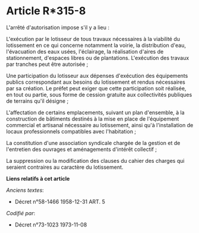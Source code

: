# Article R*315-8

L'arrêté d'autorisation impose s'il y a lieu :

L'exécution par le lotisseur de tous travaux nécessaires à la viabilité du lotissement en ce qui concerne notamment la
voirie, la distribution d'eau, l'évacuation des eaux usées, l'éclairage, la réalisation d'aires de stationnement, d'espaces
libres ou de plantations. L'exécution des travaux par tranches peut être autorisée ;

Une participation du lotisseur aux dépenses d'exécution des équipements publics correspondant aux besoins du lotissement et
rendus nécessaires par sa création. Le préfet peut exiger que cette participation soit réalisée, en tout ou partie, sous
forme de cession gratuite aux collectivités publiques de terrains qu'il désigne ;

L'affectation de certains emplacements, suivant un plan d'ensemble, à la construction de bâtiments destinés à la mise en
place de l'équipement commercial et artisanal nécessaire au lotissement, ainsi qu'à l'installation de locaux professionnels
compatibles avec l'habitation ;

La constitution d'une association syndicale chargée de la gestion et de l'entretien des ouvrages et aménagements d'intérêt
collectif ;

La suppression ou la modification des clauses du cahier des charges qui seraient contraires au caractère du lotissement.

**Liens relatifs à cet article**

_Anciens textes_:

  - Décret n°58-1466 1958-12-31 ART. 5

_Codifié par_:

  - Décret n°73-1023 1973-11-08
